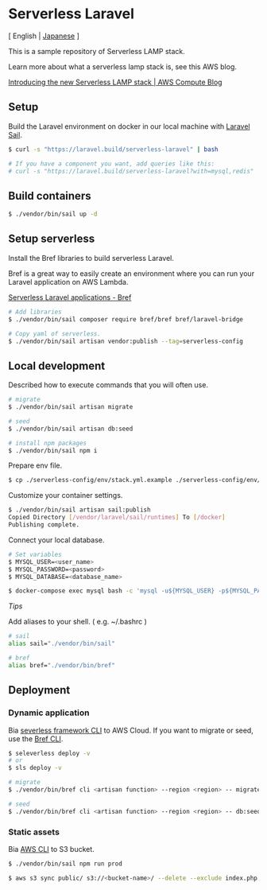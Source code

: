 # Serverless Laravel

[ English | [Japanese](https://github.com/ysmtegsr/serverless-laravel/blob/main/README.ja.md) ]

This is a sample repository of Serverless LAMP stack.

Learn more about what a serverless lamp stack is, see this AWS blog.

[Introducing the new Serverless LAMP stack \| AWS Compute Blog](https://aws.amazon.com/jp/blogs/compute/introducing-the-new-serverless-lamp-stack/)

## Setup

Build the Laravel environment on docker in our local machine with [Laravel Sail](https://readouble.com/laravel/8.x/ja/sail.html).

```sh
$ curl -s "https://laravel.build/serverless-laravel" | bash

# If you have a component you want, add queries like this:
# curl -s "https://laravel.build/serverless-laravel?with=mysql,redis" | bash
```

## Build containers

```sh
$ ./vendor/bin/sail up -d
```

## Setup serverless

Install the Bref libraries to build serverless Laravel.

Bref is a great way to easily create an environment where you can run your Laravel application on AWS Lambda.

[Serverless Laravel applications \- Bref](https://bref.sh/docs/frameworks/laravel.html)

```sh
# Add libraries
$ ./vendor/bin/sail composer require bref/bref bref/laravel-bridge

# Copy yaml of serverless.
$ ./vendor/bin/sail artisan vendor:publish --tag=serverless-config
```

## Local development

Described how to execute commands that you will often use.

```sh
# migrate
$ ./vendor/bin/sail artisan migrate

# seed
$ ./vendor/bin/sail artisan db:seed

# install npm packages
$ ./vendor/bin/sail npm i
```

Prepare env file.

```sh
$ cp ./serverless-config/env/stack.yml.example ./serverless-config/env/<your stack>.yml
```

Customize your container settings.

```sh
$ ./vendor/bin/sail artisan sail:publish
Copied Directory [/vendor/laravel/sail/runtimes] To [/docker]
Publishing complete.
```

Connect your local database.

```sh
# Set variables
$ MYSQL_USER=<user_name>
$ MYSQL_PASSWORD=<password>
$ MYSQL_DATABASE=<database_name>

$ docker-compose exec mysql bash -c 'mysql -u${MYSQL_USER} -p${MYSQL_PASSWORD} ${MYSQL_DATABASE}'
```

*Tips*

Add aliases to your shell. ( e.g. ~/.bashrc )

```sh
# sail
alias sail="./vendor/bin/sail"

# bref
alias bref="./vendor/bin/bref"
```

## Deployment

### Dynamic application

Bia [severless framework CLI](https://www.serverless.com/framework/docs/providers/aws/cli-reference/) to AWS Cloud.
If you want to migrate or seed, use the [Bref CLI](https://bref.sh/docs/runtimes/console.html).

```sh
$ seleverless deploy -v
# or
$ sls deploy -v

# migrate
$ ./vendor/bin/bref cli <artisan function> --region <region> -- migrate

# seed
$ ./vendor/bin/bref cli <artisan function> --region <region> -- db:seed
```

### Static assets

Bia [AWS CLI](https://aws.amazon.com/cli/) to S3 bucket.

```sh
$ ./vendor/bin/sail npm run prod

$ aws s3 sync public/ s3://<bucket-name>/ --delete --exclude index.php
```
